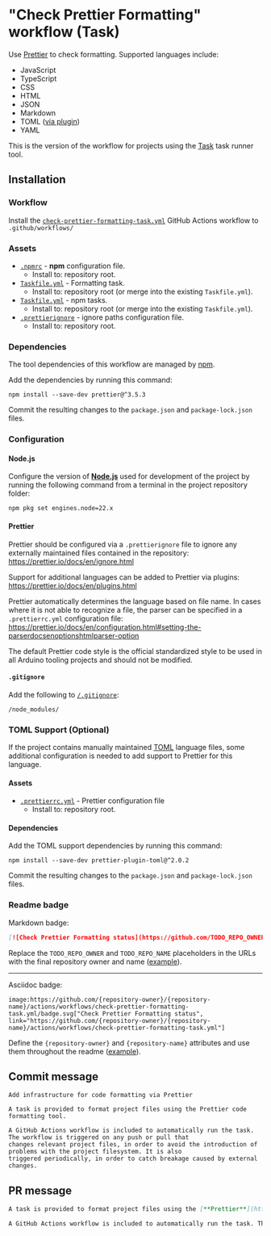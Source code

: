 # "Check Prettier Formatting" workflow (Task)

Use [Prettier](https://prettier.io/docs/en/index.html) to check formatting. Supported languages include:

- JavaScript
- TypeScript
- CSS
- HTML
- JSON
- Markdown
- TOML ([via plugin](#toml-support-optional))
- YAML

This is the version of the workflow for projects using the [Task](https://taskfile.dev/#/) task runner tool.

## Installation

### Workflow

Install the [`check-prettier-formatting-task.yml`](check-prettier-formatting-task.yml) GitHub Actions workflow to `.github/workflows/`

### Assets

- [`.npmrc`](assets/npm/.npmrc) - **npm** configuration file.
  - Install to: repository root.
- [`Taskfile.yml`](assets/check-prettier-formatting-task/Taskfile.yml) - Formatting task.
  - Install to: repository root (or merge into the existing `Taskfile.yml`).
- [`Taskfile.yml`](assets/npm-task/Taskfile.yml) - npm tasks.
  - Install to: repository root (or merge into the existing `Taskfile.yml`).
- [`.prettierignore`](assets/check-prettier-formatting/.prettierignore) - ignore paths configuration file.
  - Install to: repository root.

### Dependencies

The tool dependencies of this workflow are managed by [npm](https://www.npmjs.com/).

Add the dependencies by running this command:

```text
npm install --save-dev prettier@^3.5.3
```

Commit the resulting changes to the `package.json` and `package-lock.json` files.

### Configuration

#### Node.js

Configure the version of [**Node.js**](https://nodejs.org) used for development of the project by running the following command from a terminal in the project repository folder:

```text
npm pkg set engines.node=22.x
```

#### Prettier

Prettier should be configured via a `.prettierignore` file to ignore any externally maintained files contained in the repository:
https://prettier.io/docs/en/ignore.html

Support for additional languages can be added to Prettier via plugins:
https://prettier.io/docs/en/plugins.html

Prettier automatically determines the language based on file name. In cases where it is not able to recognize a file, the parser can be specified in a `.prettierrc.yml` configuration file:
https://prettier.io/docs/en/configuration.html#setting-the-parserdocsenoptionshtmlparser-option

The default Prettier code style is the official standardized style to be used in all Arduino tooling projects and should not be modified.

#### `.gitignore`

Add the following to [`/.gitignore`](https://git-scm.com/docs/gitignore):

```
/node_modules/
```

### TOML Support (Optional)

If the project contains manually maintained [TOML](https://toml.io/) language files, some additional configuration is needed to add support to Prettier for this language.

#### Assets

- [`.prettierrc.yml`](assets/check-prettier-formatting/toml/.prettierrc.yml) - Prettier configuration file
  - Install to: repository root.

#### Dependencies

Add the TOML support dependencies by running this command:

```text
npm install --save-dev prettier-plugin-toml@^2.0.2
```

Commit the resulting changes to the `package.json` and `package-lock.json` files.

### Readme badge

Markdown badge:

```markdown
[![Check Prettier Formatting status](https://github.com/TODO_REPO_OWNER/TODO_REPO_NAME/actions/workflows/check-prettier-formatting-task.yml/badge.svg)](https://github.com/TODO_REPO_OWNER/TODO_REPO_NAME/actions/workflows/check-prettier-formatting-task.yml)
```

Replace the `TODO_REPO_OWNER` and `TODO_REPO_NAME` placeholders in the URLs with the final repository owner and name ([example](https://raw.githubusercontent.com/arduino-libraries/ArduinoIoTCloud/master/README.md)).

---

Asciidoc badge:

```adoc
image:https://github.com/{repository-owner}/{repository-name}/actions/workflows/check-prettier-formatting-task.yml/badge.svg["Check Prettier Formatting status", link="https://github.com/{repository-owner}/{repository-name}/actions/workflows/check-prettier-formatting-task.yml"]
```

Define the `{repository-owner}` and `{repository-name}` attributes and use them throughout the readme ([example](https://raw.githubusercontent.com/arduino-libraries/WiFiNINA/master/README.adoc)).

## Commit message

```
Add infrastructure for code formatting via Prettier

A task is provided to format project files using the Prettier code formatting tool.

A GitHub Actions workflow is included to automatically run the task. The workflow is triggered on any push or pull that
changes relevant project files, in order to avoid the introduction of problems with the project filesystem. It is also
triggered periodically, in order to catch breakage caused by external changes.
```

## PR message

```markdown
A task is provided to format project files using the [**Prettier**](https://prettier.io/docs/en/index.html) code formatting tool.

A GitHub Actions workflow is included to automatically run the task. The workflow is triggered on any push or pull that changes relevant project files, in order to avoid the introduction of problems with the project filesystem. It is also triggered periodically, in order to catch breakage caused by external changes.
```
